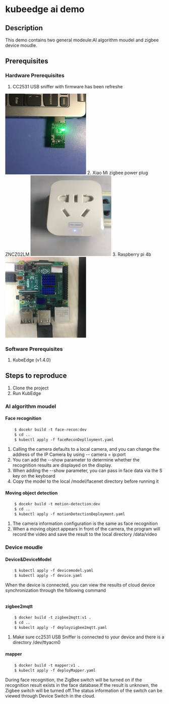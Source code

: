 # kubeedge ai demo
## Description
This demo contains two general modeule:AI algorithm moudel and zigbee device moudle.
## Prerequisites  
### Hardware Prerequisites  
1. CC2531 USB sniffer with firmware has been refreshe
<img src="./image/cc2531.jpg" width=256 height=256 />
2. Xiao Mi zigbee power plug ZNCZ02LM
<img src="./image/switch.jpg" width=256 height=256 />  
3. Raspberry pi 4b 
<img src="./image/raspberrypi.jpg" width=256 height=256 /> 

### Software Prerequisites  
1. KubeEdge (v1.4.0)  
## Steps to reproduce
1. Clone the project 
2. Run KubEdge
### AI algorithm moudel
#### Face recognition    
``` $ cd face-recong  
    $ docekr build -t face-recon:dev  
    $ cd ..
    $ kubectl apply -f faceReconDeplloyment.yaml
 ```  
1. Calling the camera defaults to a local camera, and you can change the address of the IP Camera by using -- camera = ip:port   
2. You can add the --show parameter to determine whether the recognition results are displayed on the display.  
3. When adding the --show parameter, you can pass in face data via the S key on the keyboard  
4. Copy the model to the local /model/facenet directory before running it
#### Moving object detection  
``` $ cd motion detection  
    $ docekr build -t motion-detection:dev 
    $ cd ..
    $ kubectl apply -f motionDetectionDeployment.yaml
 ```    
1. The camera information configuration is the same as face recognition
2. When a moving object appears in front of the camera, the program will record the video and save the result to the local directory /data/video
### Device moudle
#### Device&DeviceModel
``` $ cd crds
    $ kubectl apply -f devicemodel.yaml
    $ kubectl apply -f device.yaml
 ```    
When the device is connected, you can view the results of cloud device synchronization through the following command
``` $ kubectl get device switch -oyaml -w
```   
#### zigbee2mqtt  
``` $ cd zigbee2mqtt
    $ docker build -t zigbee2mqtt:v1 .
    $ cd ..
    $ kubeclt apply -f deployzigbee2mqtt.yaml
```
1. Make sure cc2531 USB Sniffer is connected to your device and there is a directory /dev/ttyacm0
#### mapper
``` $ cd mapper
    $ docker build -t mapper:v1 .
    $ kubeclt apply -f deployMapper.yaml  
```  
During face recognition, the ZigBee switch will be turned on if the recognition result exists in the face database.If the result is unknown, the Zigbee switch will be turned off.The status information of the switch can be viewed through Device Switch in the cloud.

